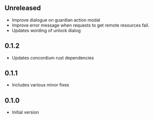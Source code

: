 ## Unreleased

- Improve dialogue on guardian action modal
- Improve error message when requests to get remote resources fail.
- Updates wording of unlock dialog

## 0.1.2

- Updates concordium rust dependencies

## 0.1.1

- Includes various minor fixes

## 0.1.0

- Initial version
